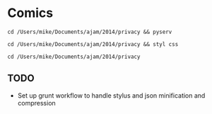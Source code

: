 Comics
===

````
cd /Users/mike/Documents/ajam/2014/privacy && pyserv
````

````
cd /Users/mike/Documents/ajam/2014/privacy && styl css
````

````
cd /Users/mike/Documents/ajam/2014/privacy
````

## TODO

* Set up grunt workflow to handle stylus and json minification and compression

